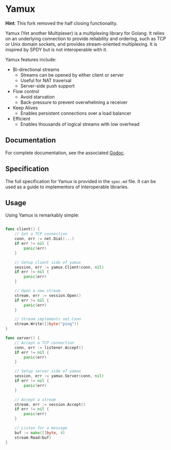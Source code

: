 # Yamux

**Hint**: This fork removed the half closing functionality.

Yamux (Yet another Multiplexer) is a multiplexing library for Golang.
It relies on an underlying connection to provide reliability
and ordering, such as TCP or Unix domain sockets, and provides
stream-oriented multiplexing. It is inspired by SPDY but is not
interoperable with it.

Yamux features include:

* Bi-directional streams
  * Streams can be opened by either client or server
  * Useful for NAT traversal
  * Server-side push support
* Flow control
  * Avoid starvation
  * Back-pressure to prevent overwhelming a receiver
* Keep Alives
  * Enables persistent connections over a load balancer
* Efficient
  * Enables thousands of logical streams with low overhead

## Documentation

For complete documentation, see the associated [Godoc](http://godoc.org/github.com/desertbit/yamux).

## Specification

The full specification for Yamux is provided in the `spec.md` file.
It can be used as a guide to implementors of interoperable libraries.

## Usage

Using Yamux is remarkably simple:

```go

func client() {
    // Get a TCP connection
    conn, err := net.Dial(...)
    if err != nil {
        panic(err)
    }

    // Setup client side of yamux
    session, err := yamux.Client(conn, nil)
    if err != nil {
        panic(err)
    }

    // Open a new stream
    stream, err := session.Open()
    if err != nil {
        panic(err)
    }

    // Stream implements net.Conn
    stream.Write([]byte("ping"))
}

func server() {
    // Accept a TCP connection
    conn, err := listener.Accept()
    if err != nil {
        panic(err)
    }

    // Setup server side of yamux
    session, err := yamux.Server(conn, nil)
    if err != nil {
        panic(err)
    }

    // Accept a stream
    stream, err := session.Accept()
    if err != nil {
        panic(err)
    }

    // Listen for a message
    buf := make([]byte, 4)
    stream.Read(buf)
}

```

